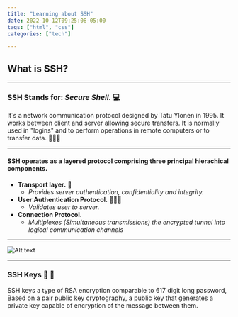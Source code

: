 ```yaml
---
title: "Learning about SSH"
date: 2022-10-12T09:25:08-05:00
tags: ["html", "css"]
categories: ["tech"] 

---
```


## What is SSH?
--------------------------------------



### SSH Stands for: *Secure Shell.* 💻

It´s a network communication protocol designed by Tatu Ylonen in 1995.
It works between client and server allowing secure transfers.
It is normally used in "logins" and to perform operations in remote computers or to transfer data. 🧑🏻‍💻

---------------------------------------

#### SSH operates as a layered protocol comprising three principal hierachical components.

- **Transport layer.** 🚌
	- *Provides server authentication, confidentiality and integrity.*
- **User Authentication Protocol.** 🧑🏻‍💻
	- *Validates user to server.*
- **Connection Protocol.**
	- *Multiplexes (Simultaneous transmissions) the encrypted tunnel into logical communication channels*

-----------------------------------------

![Alt text](https://miro.medium.com/max/1400/0*mkP-2860fZWRGWMK.png "Example1.1 From miro")

------------------------------------------

### SSH Keys 🔑 🔐

SSH keys a type of RSA encryption comparable to 617 digit long password, Based on a pair public key cryptography, a public key that generates a private key capable of encryption of the message between them. 




